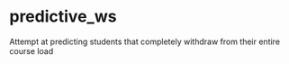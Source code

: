 # predictive_ws
Attempt at predicting students that completely withdraw from their entire course load

